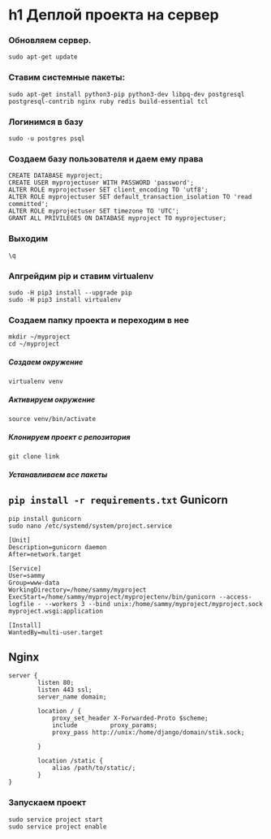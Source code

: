 h1 Деплой проекта на сервер
====
### Обновляем сервер.
`sudo apt-get update`
### Ставим системные пакеты:
`sudo apt-get install python3-pip python3-dev libpq-dev postgresql postgresql-contrib nginx ruby redis build-essential tcl`
### Логинимся в базу
`sudo -u postgres psql`
### Создаем базу пользователя и даем ему права
```
CREATE DATABASE myproject;
CREATE USER myprojectuser WITH PASSWORD 'password';
ALTER ROLE myprojectuser SET client_encoding TO 'utf8';
ALTER ROLE myprojectuser SET default_transaction_isolation TO 'read committed';
ALTER ROLE myprojectuser SET timezone TO 'UTC';
GRANT ALL PRIVILEGES ON DATABASE myproject TO myprojectuser;
```
### Выходим 
`\q`
### Апгрейдим pip и ставим virtualenv
```
sudo -H pip3 install --upgrade pip
sudo -H pip3 install virtualenv
```
### Создаем папку проекта и переходим в нее
```
mkdir ~/myproject
cd ~/myproject
```
##### Создаем окружение
`virtualenv venv`
##### Активируем окружение
`source venv/bin/activate`
##### Клонируем проект с репозитория
`git clone link`
##### Устанавливаем все пакеты
`pip install -r requirements.txt`
Gunicorn
----- 
```
pip install gunicorn
sudo nano /etc/systemd/system/project.service
```

```
[Unit]
Description=gunicorn daemon
After=network.target

[Service]
User=sammy
Group=www-data
WorkingDirectory=/home/sammy/myproject
ExecStart=/home/sammy/myproject/myprojectenv/bin/gunicorn --access-logfile - --workers 3 --bind unix:/home/sammy/myproject/myproject.sock myproject.wsgi:application

[Install]
WantedBy=multi-user.target
```
Nginx
----
```
server {
        listen 80;
        listen 443 ssl;
        server_name domain;

        location / {
            proxy_set_header X-Forwarded-Proto $scheme;
            include         proxy_params;
            proxy_pass http://unix:/home/django/domain/stik.sock;
            
        }

        location /static {
            alias /path/to/static/;
        }
}
```
### Запускаем проект
```
sudo service project start
sudo service project enable
```
